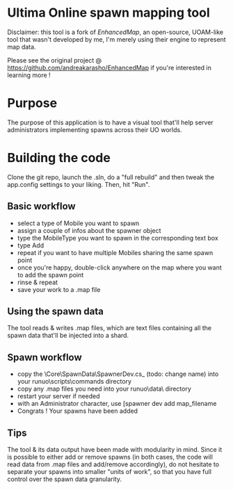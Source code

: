 # Ultima Online spawn mapping tool

Disclaimer: this tool is a fork of *EnhancedMap*, an open-source, UOAM-like tool that wasn't developed by me, I'm merely using their engine to represent map data.

Please see the original project @ https://github.com/andreakarasho/EnhancedMap if you're interested in learning more !

# Purpose

The purpose of this application is to have a visual tool that'll help server administrators implementing spawns across their UO worlds.

# Building the code

Clone the git repo, launch the .sln, do a "full rebuild" and then tweak the app.config settings to your liking. Then, hit "Run".

## Basic workflow

* select a type of Mobile you want to spawn
* assign a couple of infos about the spawner object
* type the MobileType you want to spawn in the corresponding text box
* type Add
* repeat if you want to have multiple Mobiles sharing the same spawn point
* once you're happy, double-click anywhere on the map where you want to add the spawn point
* rinse & repeat
* save your work to a .map file

## Using the spawn data

The tool reads & writes .map files, which are text files containing all the spawn data that'll be injected into a shard.

## Spawn workflow

* copy the \Core\SpawnData\SpawnerDev.cs_ (todo: change name) into your runuo\scripts\commands directory
* copy any .map files you need into your runuo\data\ directory
* restart your server if needed
* with an Administrator character, use [spawner dev add map_filename
* Congrats ! Your spawns have been added

## Tips

The tool & its data output have been made with modularity in mind. Since it is possible to either add or remove spawns (in both cases, the code will read data from .map files and add/remove accordingly), do not hesitate to separate your spawns into smaller "units of work", so that you have full control over the spawn data granularity.


